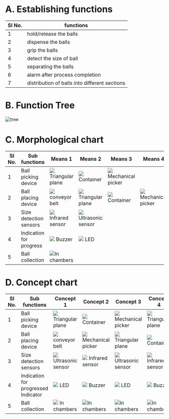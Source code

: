 # A. Establishing functions
|Sl No.|functions|
|-----|---------|
|1|hold/release the balls|
|2|dispense the balls|
|3| grip the balls|
|4| detect the size of ball|
|5|separating the balls|
|6|alarm after process completion|
|7|distribution of balls into different sections|


					
# B. Function Tree
![tree](https://i.ibb.co/FbGPhK2/Picture1.jpg)

# C. Morphological chart
|Sl No.	|Sub functions	|Means 1	|Means 2	|Means 3	|Means 4|
|---------------|---------------|---------------|---------------|---------------|---------------|
|1	|Ball picking device	|![](https://i.ibb.co/9826dMc/funnel.jpg) Triangular plane|![](https://i.ibb.co/N6Yh9MG/jar.jpg) Container|![](https://i.ibb.co/hs2YLRs/arm.jpg) Mechanical picker||
|2	|Ball placing device	|![](https://i.ibb.co/h7yc7cv/conyer-bbellt.jpghttps://i.ibb.co/h7yc7cv/conyer-bbellt.jpg) conveyor belt| ![](https://i.ibb.co/9826dMc/funnel.jpg) Triangular plane	|![](https://i.ibb.co/N6Yh9MG/jar.jpg) Container	|![](https://i.ibb.co/hs2YLRs/arm.jpg) Mechanical picker|
|3	|Size detection sensors	|![](https://i.ibb.co/DfZtwjn/ir.jpg)       Infrared sensor|![](https://i.ibb.co/VYYVykT/sennsor.jpg) Ultrasonic sensor|		
|4	|Indication for progress	|![](https://i.ibb.co/hdYWB2t/speaker.jpg) Buzzer|![](https://i.ibb.co/Wkd8z2N/led.jpg) LED||
|5	|Ball collection	|![](https://i.ibb.co/g61QbGB/camber.jpg)In chambers	||	




# D. Concept chart
|Sl No.| Sub functions	|Concept 1	|Concept 2	|Concept 3	|Concept 4|
|-----|---------------|---------------|---------------|---------------|---------------|
|1|Ball picking device|![](https://i.ibb.co/9826dMc/funnel.jpg) Triangular plane|![](https://i.ibb.co/N6Yh9MG/jar.jpg) Container|![](https://i.ibb.co/hs2YLRs/arm.jpg) Mechanical picker|![](https://i.ibb.co/9826dMc/funnel.jpg)	Triangular plane|
|2|Ball placing device |![](https://i.ibb.co/h7yc7cv/conyer-bbellt.jpg) conveyor belt	|![](https://i.ibb.co/hs2YLRs/arm.jpg) Mechanical picker|![](https://i.ibb.co/9826dMc/funnel.jpg) Triangular plane	|![](https://i.ibb.co/N6Yh9MG/jar.jpg) Container|
|3|Size detection sensors|![](https://i.ibb.co/VYYVykT/sennsor.jpg) Ultrasonic sensor	|![](https://i.ibb.co/DfZtwjn/ir.jpg) Infrared sensor	|![](https://i.ibb.co/VYYVykT/sennsor.jpg) Ultrasonic sensor	|![](https://i.ibb.co/DfZtwjn/ir.jpg) Infrared sensor|
|4|Indication for progressed Indicator|![](https://i.ibb.co/Wkd8z2N/led.jpg) LED|![](https://i.ibb.co/hdYWB2t/speaker.jpg) Buzzer|![](https://i.ibb.co/Wkd8z2N/led.jpg) LED|![](https://i.ibb.co/hdYWB2t/speaker.jpg) Buzzer|
|5|Ball collection|![](https://i.ibb.co/g61QbGB/camber.jpg) In chambers	 |![](https://i.ibb.co/g61QbGB/camber.jpg)In chambers	|![](https://i.ibb.co/g61QbGB/camber.jpg)In chambers|![](https://i.ibb.co/g61QbGB/camber.jpg)In chambers	|



